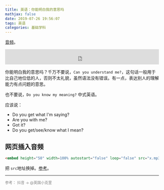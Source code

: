 ```yaml
---
title: 英语：你能明白我的意思吗
mathjax: false
date: 2019-07-26 19:56:07
tags: 英语
categories: 基础学科
---
```


[音频](http://image.huvjie.com/190726N01_img01.mp3)。

<!--more-->

<embed height="50" width=100% autostart="false" loop="false" src="http://image.huvjie.com/190726N01_img01.mp3">

你能明白我的意思吗？千万不要说，`Can you understand me?`，这句话一般用于比自己地位低的人，否则不太礼貌，虽然语法没有错误。有一点，表达别人的理解能力有点问题的意思。

也不要说，`Do you know my meaning?` 中式英语。


应该说：

* Do you get what I'm saying?
* Are you with me?
* Got it?
* Do you get/see/know what I mean?

## 网页插入音频

```html
<embed height="50" width=100% autostart="false" loop="false" src="x.mp3">
```
把 `src`地址换掉。[参考](https://www.runoob.com/html/html-sounds.html)。



<hr/>
<span style="color:gray;font-size:12px">
参考： 抖音 -> @英国小克里
</span>
